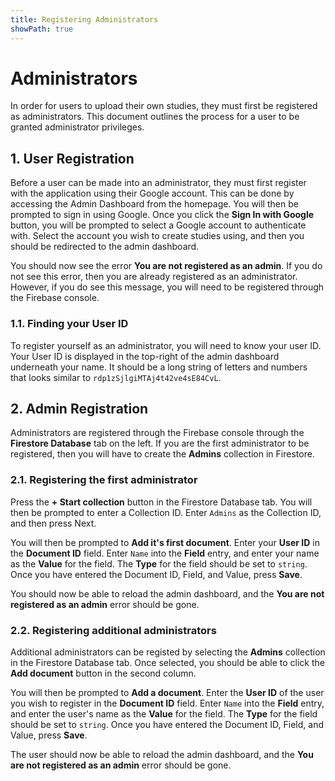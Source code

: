 ```yaml
---
title: Registering Administrators
showPath: true
---
```


# Administrators
In order for users to upload their own studies, they must first
be registered as administrators. This document outlines the
process for a user to be granted administrator privileges.

## 1. User Registration
Before a user can be made into an administrator, they must first
register with the application using their Google account. This
can be done by accessing the Admin Dashboard from the homepage.
You will then be prompted to sign in using Google. Once you click
the **Sign In with Google** button, you will be prompted to
select a Google account to authenticate with. Select the account
you wish to create studies using, and then you should be
redirected to the admin dashboard.

You should now see the error **You are not registered as an
admin**. If you do not see this error, then you are already
registered as an administrator. However, if you do see this
message, you will need to be registered through the Firebase
console.

### 1.1. Finding your User ID
To register yourself as an administrator, you will need to
know your user ID. Your User ID is displayed in the top-right
of the admin dashboard underneath your name. It should be a
long string of letters and numbers that looks similar to
`rdp1zSjlgiMTAj4t42ve4sE84CvL`.

## 2. Admin Registration
Administrators are registered through the Firebase console
through the **Firestore Database** tab on the left. If you
are the first administrator to be registered, then you will
have to create the **Admins** collection in Firestore.

### 2.1. Registering the first administrator
Press the **+ Start collection** button in the Firestore
Database tab. You will then be prompted to enter a
Collection ID. Enter `Admins` as the Collection ID,
and then press Next.

You will then be prompted to **Add it's first document**.
Enter your **User ID** in the **Document ID** field.
Enter `Name` into the **Field** entry, and enter your
name as the **Value** for the field. The **Type** for
the field should be set to `string`. Once you have
entered the Document ID, Field, and Value, press **Save**.

You should now be able to reload the admin dashboard, and
the **You are not registered as an admin** error should
be gone.

### 2.2. Registering additional administrators
Additional administrators can be registed by selecting
the **Admins** collection in the Firestore Database tab.
Once selected, you should be able to click the
**Add document** button in the second column.

You will then be prompted to **Add a document**.
Enter the **User ID** of the user you wish to register
in the **Document ID** field. Enter `Name` into the
**Field** entry, and enter the user's name as the **Value**
for the field. The **Type** for the field should be set
to `string`. Once you have entered the Document ID, Field,
and Value, press **Save**.

The user should now be able to reload the admin dashboard, and
the **You are not registered as an admin** error should
be gone.
